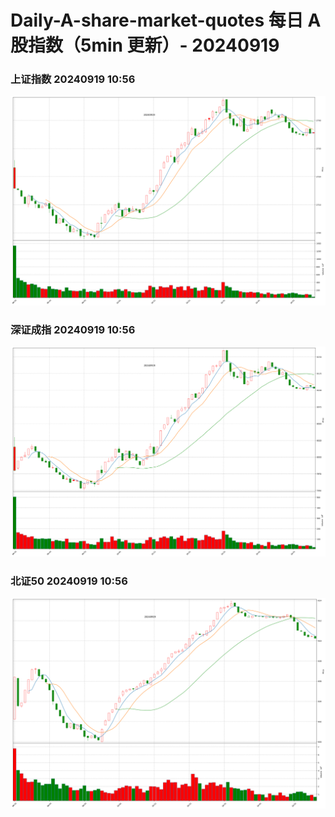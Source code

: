 
# Daily-A-share-market-quotes 每日 A 股指数（5min 更新）- 20240919

### 上证指数 20240919 10:56
![](./fig/2024/9/20240919-sh000001.png)

### 深证成指 20240919 10:56
![](./fig/2024/9/20240919-sz399001.png)

### 北证50 20240919 10:56
![](./fig/2024/9/20240919-bj899050.png)
